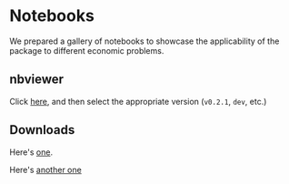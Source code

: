 Notebooks
==============

We prepared a gallery of notebooks to showcase the applicability of the package to different economic problems.

## nbviewer

Click [here](https://nbviewer.jupyter.org/github/QuantEcon/SimpleDifferentialOperators.jl/tree/gh-pages/), and then select the appropriate version (`v0.2.1`, `dev`, etc.)

## Downloads

Here's [one](../generated/example1.ipynb).

Here's [another one](../generated/example2.ipynb)
